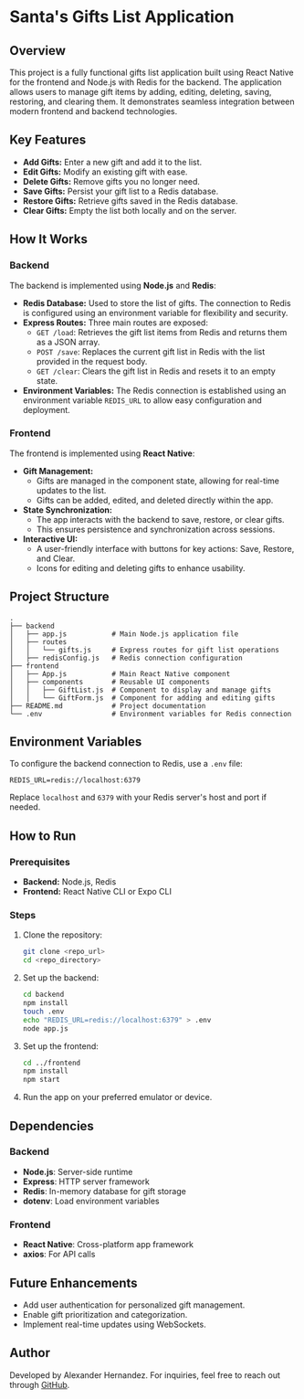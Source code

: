 # Santa's Gifts List Application

## Overview
This project is a fully functional gifts list application built using React Native for the frontend and Node.js with Redis for the backend. The application allows users to manage gift items by adding, editing, deleting, saving, restoring, and clearing them. It demonstrates seamless integration between modern frontend and backend technologies.

## Key Features
- **Add Gifts:** Enter a new gift and add it to the list.
- **Edit Gifts:** Modify an existing gift with ease.
- **Delete Gifts:** Remove gifts you no longer need.
- **Save Gifts:** Persist your gift list to a Redis database.
- **Restore Gifts:** Retrieve gifts saved in the Redis database.
- **Clear Gifts:** Empty the list both locally and on the server.

## How It Works

### Backend
The backend is implemented using **Node.js** and **Redis**:
- **Redis Database:** Used to store the list of gifts. The connection to Redis is configured using an environment variable for flexibility and security.
- **Express Routes:** Three main routes are exposed:
  - `GET /load`: Retrieves the gift list items from Redis and returns them as a JSON array.
  - `POST /save`: Replaces the current gift list in Redis with the list provided in the request body.
  - `GET /clear`: Clears the gift list in Redis and resets it to an empty state.
- **Environment Variables:** The Redis connection is established using an environment variable `REDIS_URL` to allow easy configuration and deployment.

### Frontend
The frontend is implemented using **React Native**:
- **Gift Management:**
  - Gifts are managed in the component state, allowing for real-time updates to the list.
  - Gifts can be added, edited, and deleted directly within the app.
- **State Synchronization:**
  - The app interacts with the backend to save, restore, or clear gifts.
  - This ensures persistence and synchronization across sessions.
- **Interactive UI:**
  - A user-friendly interface with buttons for key actions: Save, Restore, and Clear.
  - Icons for editing and deleting gifts to enhance usability.

## Project Structure
```
.
├── backend
│   ├── app.js           # Main Node.js application file
│   ├── routes
│   │   └── gifts.js     # Express routes for gift list operations
│   ├── redisConfig.js   # Redis connection configuration
├── frontend
│   ├── App.js           # Main React Native component
│   ├── components       # Reusable UI components
│   │   ├── GiftList.js  # Component to display and manage gifts
│   │   └── GiftForm.js  # Component for adding and editing gifts
├── README.md            # Project documentation
└── .env                 # Environment variables for Redis connection
```

## Environment Variables
To configure the backend connection to Redis, use a `.env` file:
```
REDIS_URL=redis://localhost:6379
```
Replace `localhost` and `6379` with your Redis server's host and port if needed.

## How to Run
### Prerequisites
- **Backend:** Node.js, Redis
- **Frontend:** React Native CLI or Expo CLI

### Steps
1. Clone the repository:
   ```bash
   git clone <repo_url>
   cd <repo_directory>
   ```

2. Set up the backend:
   ```bash
   cd backend
   npm install
   touch .env
   echo "REDIS_URL=redis://localhost:6379" > .env
   node app.js
   ```

3. Set up the frontend:
   ```bash
   cd ../frontend
   npm install
   npm start
   ```

4. Run the app on your preferred emulator or device.

## Dependencies
### Backend
- **Node.js**: Server-side runtime
- **Express**: HTTP server framework
- **Redis**: In-memory database for gift storage
- **dotenv**: Load environment variables

### Frontend
- **React Native**: Cross-platform app framework
- **axios**: For API calls

## Future Enhancements
- Add user authentication for personalized gift management.
- Enable gift prioritization and categorization.
- Implement real-time updates using WebSockets.

## Author
Developed by Alexander Hernandez. For inquiries, feel free to reach out through [GitHub](https://github.com/Alex-Turing/santaGiftList).

